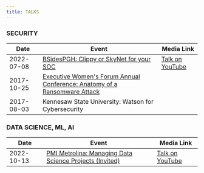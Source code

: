 ```yaml
---
title: TALKS
---
```


### SECURITY
| Date  | Event | Media Link
| ----- | -------- | ------- |
| 2022-07-08     | [BSidesPGH: Clippy or SkyNet for your SOC](https://bsidespgh2022.sched.com/event/13t4T/clippy-or-skynet-for-your-soc)  | [Talk on YouTube](https://youtu.be/Z3rMc0N2drc)
| 2017-10-25 | [Executive Women's Forum Annual Conference: Anatomy of a Ransomware Attack](https://ewf2017.sched.com/event/BcYf/anatomy-of-a-ransomware-attack) |
| 2017-08-03     |  Kennesaw State University: Watson for Cybersecurity |


### DATA SCIENCE, ML, AI
| Date  | Event | Media Link
| ----- | -------- | ------- |
| 2022-10-13   |  [PMI Metrolina: Managing Data Science Projects (Invited)](https://pmi-metrolina.org/calendar?month=9&year=2022)  | [Talk on YouTube](https://www.youtube.com/watch?v=XykfBF46h8s&ab_channel=PMIMetrolina)

